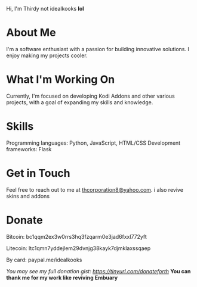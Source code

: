 Hi, I'm Thirdy not idealkooks **lol**

# About Me

I'm a software enthusiast with a passion for building innovative solutions. I enjoy making my projects cooler.

# What I'm Working On

Currently, I'm focused on developing Kodi Addons and other various projects, with a goal of expanding my skills and knowledge.
# Skills

Programming languages: Python, JavaScript, HTML/CSS
Development frameworks: Flask
# Get in Touch

Feel free to reach out to me at thcorporation8@yahoo.com.
i also revive skins and addons

# Donate
Bitcoin: bc1qqm2ex3w0rrs3hq3fzqarm0e3jad6fxxl772yft

Litecoin: ltc1qmn7yddejlem29dvnjg38kayk7djmklaxssqaep

By card: paypal.me/idealkooks

_You may see my full donation gist: https://tinyurl.com/donateforth_
**You can thank me for my work like reviving Embuary**
